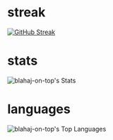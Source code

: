 # streak
[![GitHub Streak](https://streak-stats.demolab.com/?user=blahaj-on-top)](https://git.io/streak-stats)
# stats
![blahaj-on-top's Stats](https://github-readme-stats.vercel.app/api?username=blahaj-on-top&theme=nightowl&show_icons=true&hide_border=true&count_private=true)

# languages
![blahaj-on-top's Top Languages](https://github-readme-stats.vercel.app/api/top-langs/?username=blahaj-on-top&theme=nightowl&show_icons=true&hide_border=true&layout=compact)
